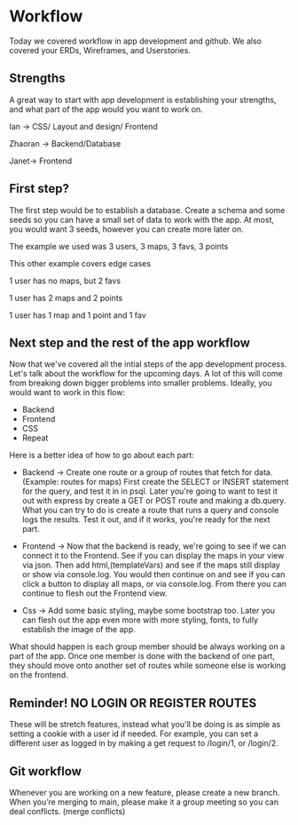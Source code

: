 # Workflow

Today we covered workflow in app development and github.
We also covered your ERDs, Wireframes, and Userstories.

## Strengths

A great way to start with app development is establishing your strengths, and what part of the app would you want to work on.

Ian → CSS/ Layout and design/ Frontend

Zhaoran → Backend/Database

Janet→ Frontend

## First step?

The first step would be to establish a database. Create a schema and some seeds so you can have a small set of data to work with the app.
At most, you would want 3 seeds, however you can create more later on.

The example we used was
3 users, 3 maps, 3 favs, 3 points

This other example covers edge cases

1 user has no maps, but 2 favs

1 user has 2 maps and 2 points

1 user has 1 map and 1 point and 1 fav

## Next step and the rest of the app workflow

Now that we've covered all the intial steps of the app development process. Let's talk about the workflow for the upcoming days. A lot of this will come from breaking down bigger problems into smaller problems.
Ideally, you would want to work in this flow:
- Backend
- Frontend
- CSS
- Repeat

Here is a better idea of how to go about each part:

- Backend → Create one route or a group of routes that fetch for data. (Example: routes for maps) First create the SELECT or INSERT statement for the query, and test it in in psql. Later you're going to want to test it out with express by create a GET or POST route and making a db.query. What you can try to do is create a route that runs a query and console logs the results. Test it out, and if it works, you're ready for the next part.

- Frontend → Now that the backend is ready, we're going to see if we can connect it to the Frontend. See if you can display the maps in your view via json. Then add html,(templateVars) and see if the maps still display or show via console.log. You would then continue on and see if you can click a button to display all maps, or via console.log. From there you can continue to flesh out the Frontend view.

- Css → Add some basic styling, maybe some bootstrap too. Later you can flesh out the app even more with more styling, fonts, to fully establish the image of the app.

What should happen is each group member should be always working on a part of the app. Once one member is done with the backend of one part, they should move onto another set of routes while someone else is working on the frontend.

## Reminder! NO LOGIN OR REGISTER ROUTES

These will be stretch features, instead what you'll be doing is as simple as setting a cookie with a user id if needed.
For example, you can set a different user as logged in by making a get request to /login/1, or /login/2.

## Git workflow

Whenever you are working on a new feature, please create a new branch. 
When you’re merging to main, please make it a group meeting so you can deal conflicts. (merge conflicts)